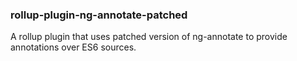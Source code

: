 ### rollup-plugin-ng-annotate-patched

A rollup plugin that uses patched version of ng-annotate to provide annotations over ES6 sources. 